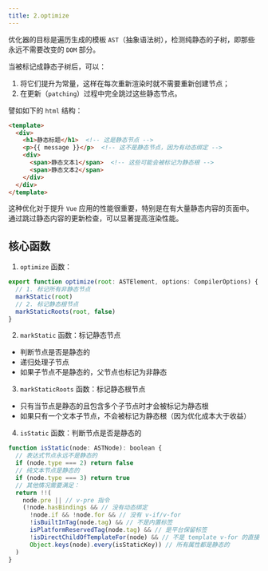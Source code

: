 ```yaml
---
title: 2.optimize
---
```


优化器的目标是遍历生成的模板 `AST`（抽象语法树），检测纯静态的子树，即那些永远不需要改变的 `DOM` 部分。

当被标记成静态子树后，可以：

1. 将它们提升为常量，这样在每次重新渲染时就不需要重新创建节点；
2. 在更新（`patching`）过程中完全跳过这些静态节点。

譬如如下的 `html` 结构：

```html
<template>
  <div>
    <h1>静态标题</h1>  <!-- 这是静态节点 -->
    <p>{{ message }}</p>  <!-- 这不是静态节点，因为有动态绑定 -->
    <div>
      <span>静态文本1</span>  <!-- 这些可能会被标记为静态根 -->
      <span>静态文本2</span>
    </div>
  </div>
</template>
```

这种优化对于提升 `Vue` 应用的性能很重要，特别是在有大量静态内容的页面中。通过跳过静态内容的更新检查，可以显著提高渲染性能。

## 核心函数

1. `optimize` 函数：
```js
export function optimize(root: ASTElement, options: CompilerOptions) {
  // 1. 标记所有非静态节点
  markStatic(root)
  // 2. 标记静态根节点
  markStaticRoots(root, false)
}
```

2. `markStatic` 函数：标记静态节点
- 判断节点是否是静态的
- 递归处理子节点
- 如果子节点不是静态的，父节点也标记为非静态

3. `markStaticRoots` 函数：标记静态根节点
- 只有当节点是静态的且包含多个子节点时才会被标记为静态根
- 如果只有一个文本子节点，不会被标记为静态根（因为优化成本大于收益）

4. `isStatic` 函数：判断节点是否是静态的
```js
function isStatic(node: ASTNode): boolean {
  // 表达式节点永远不是静态的
  if (node.type === 2) return false
  // 纯文本节点是静态的
  if (node.type === 3) return true
  // 其他情况需要满足：
  return !!(
    node.pre || // v-pre 指令
    (!node.hasBindings && // 没有动态绑定
      !node.if && !node.for && // 没有 v-if/v-for
      !isBuiltInTag(node.tag) && // 不是内置标签
      isPlatformReservedTag(node.tag) && // 是平台保留标签
      !isDirectChildOfTemplateFor(node) && // 不是 template v-for 的直接子节点
      Object.keys(node).every(isStaticKey)) // 所有属性都是静态的
  )
}
```
